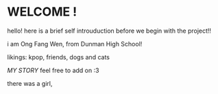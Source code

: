 # WELCOME !
hello! here is a brief self introuduction before we begin with the project!!

i am Ong Fang Wen, from Dunman High School!

likings: kpop, friends, dogs and cats


*MY STORY*
feel free to add on :3

there was a girl, 
